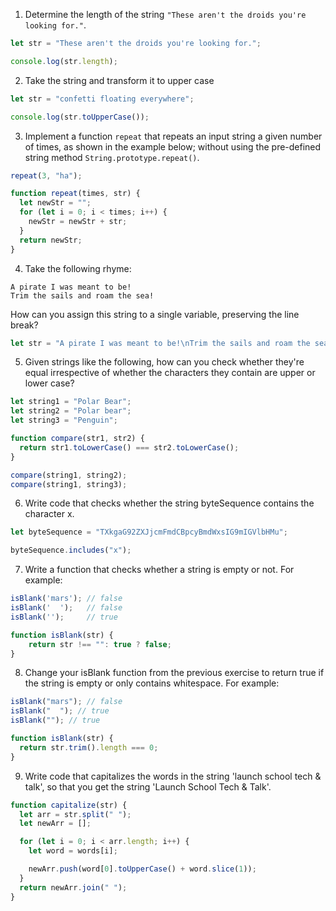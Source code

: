 1. Determine the length of the string `"These aren't the droids you're looking for."`.

```javascript
let str = "These aren't the droids you're looking for.";

console.log(str.length);
```

2. Take the string and transform it to upper case

```javascript
let str = "confetti floating everywhere";

console.log(str.toUpperCase());
```

3. Implement a function `repeat` that repeats an input string a given number of times, as shown in the example below; without using the pre-defined string method `String.prototype.repeat()`.

```javascript
repeat(3, "ha");

function repeat(times, str) {
  let newStr = "";
  for (let i = 0; i < times; i++) {
    newStr = newStr + str;
  }
  return newStr;
}
```

4. Take the following rhyme:

```
A pirate I was meant to be!
Trim the sails and roam the sea!
```

How can you assign this string to a single variable, preserving the line break?

```javascript
let str = "A pirate I was meant to be!\nTrim the sails and roam the sea!";
```

5. Given strings like the following, how can you check whether they're equal irrespective of whether the characters they contain are upper or lower case?

```javascript
let string1 = "Polar Bear";
let string2 = "Polar bear";
let string3 = "Penguin";

function compare(str1, str2) {
  return str1.toLowerCase() === str2.toLowerCase();
}

compare(string1, string2);
compare(string1, string3);
```

6. Write code that checks whether the string byteSequence contains the character x.

```javascript
let byteSequence = "TXkgaG92ZXJjcmFmdCBpcyBmdWxsIG9mIGVlbHMu";

byteSequence.includes("x");
```

7. Write a function that checks whether a string is empty or not. For example:

```javascript
isBlank('mars'); // false
isBlank('  ');   // false
isBlank('');     // true

function isBlank(str) {
    return str !== "": true ? false;
}
```

8. Change your isBlank function from the previous exercise to return true if the string is empty or only contains whitespace. For example:

```javascript
isBlank("mars"); // false
isBlank("  "); // true
isBlank(""); // true

function isBlank(str) {
  return str.trim().length === 0;
}
```

9. Write code that capitalizes the words in the string 'launch school tech & talk', so that you get the string 'Launch School Tech & Talk'.

```javascript
function capitalize(str) {
  let arr = str.split(" ");
  let newArr = [];

  for (let i = 0; i < arr.length; i++) {
    let word = words[i];

    newArr.push(word[0].toUpperCase() + word.slice(1));
  }
  return newArr.join(" ");
}
```
